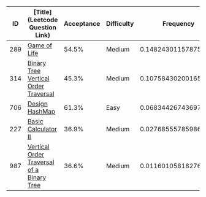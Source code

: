 |ID|[Title](Leetcode Question Link)|Acceptance|Difficulty|Frequency|
|----|-----|----|---|---|
|289|[Game of Life]( https://leetcode.com/problems/game-of-life)|54.5%|Medium|0.14824301157875866|
|314|[Binary Tree Vertical Order Traversal]( https://leetcode.com/problems/binary-tree-vertical-order-traversal)|45.3%|Medium|0.10758430200165091|
|706|[Design HashMap]( https://leetcode.com/problems/design-hashmap)|61.3%|Easy|0.0683442674369718|
|227|[Basic Calculator II]( https://leetcode.com/problems/basic-calculator-ii)|36.9%|Medium|0.027685557859864054|
|987|[Vertical Order Traversal of a Binary Tree]( https://leetcode.com/problems/vertical-order-traversal-of-a-binary-tree)|36.6%|Medium|0.011601058182762062|
